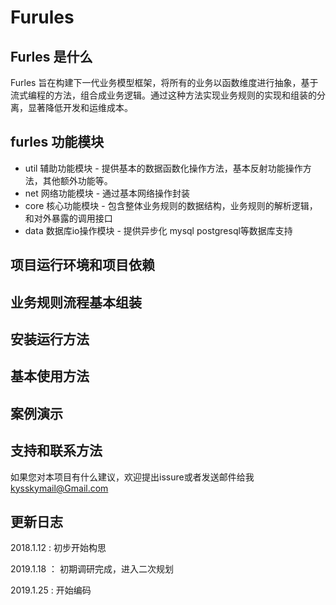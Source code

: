 # Furules

## Furles 是什么

Furles 旨在构建下一代业务模型框架，将所有的业务以函数维度进行抽象，基于流式编程的方法，组合成业务逻辑。通过这种方法实现业务规则的实现和组装的分离，显著降低开发和运维成本。

## furles 功能模块

- util 辅助功能模块 - 提供基本的数据函数化操作方法，基本反射功能操作方法，其他额外功能等。
- net 网络功能模块 - 通过基本网络操作封装
- core 核心功能模块 - 包含整体业务规则的数据结构，业务规则的解析逻辑，和对外暴露的调用接口
- data 数据库io操作模块 - 提供异步化 mysql postgresql等数据库支持

## 项目运行环境和项目依赖

## 业务规则流程基本组装

## 安装运行方法

## 基本使用方法

## 案例演示

## 支持和联系方法

如果您对本项目有什么建议，欢迎提出issure或者发送邮件给我 kysskymail@Gmail.com

## 更新日志

2018.1.12 : 初步开始构思

2019.1.18 ： 初期调研完成，进入二次规划

2019.1.25 : 开始编码